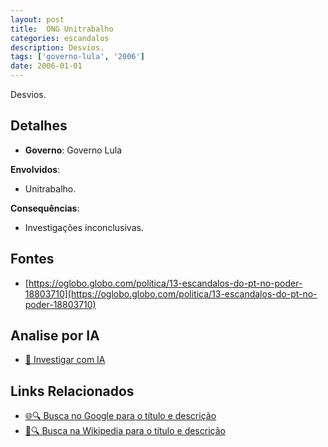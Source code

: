 ```yaml
---
layout: post
title:  ONG Unitrabalho
categories: escandalos
description: Desvios.
tags: ['governo-lula', '2006']
date: 2006-01-01
---
```


Desvios.

## Detalhes
- **Governo**: Governo Lula

**Envolvidos**:
- Unitrabalho.


**Consequências**:
- Investigações inconclusivas.


## Fontes
- [https://oglobo.globo.com/politica/13-escandalos-do-pt-no-poder-18803710](https://oglobo.globo.com/politica/13-escandalos-do-pt-no-poder-18803710)


## Analise por IA
- [🤖 Investigar com IA](https://www.perplexity.ai/search?q=ONG%20Unitrabalho%20Desvios.%20Governo%20Lula)

## Links Relacionados
- [🌐🔍 Busca no Google para o título e descrição](https://www.google.com/search?q=ONG%20Unitrabalho%20Desvios.%20Governo%20Lula)
- [📖🔍 Busca na Wikipedia para o título e descrição](https://pt.wikipedia.org/w/index.php?search=ONG%20Unitrabalho%20Desvios.%20Governo%20Lula)

